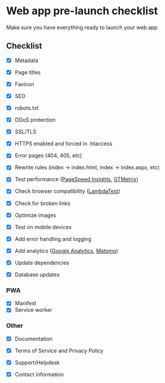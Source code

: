 # Web app pre-launch checklist
Make sure you have everything ready to launch your web app

## Checklist

- [x] Metadata
- [x] Page titles
- [x] Favicon
- [x] SEO
- [x] robots.txt
- [x] DDoS protection
- [x] SSL/TLS
- [x] HTTPS enabled and forced in .htaccess
- [x] Error pages (404, 405, etc)
- [x] Rewrite rules (index -> index.html, index -> index.aspx, etc)
- [x] Test performance ([PageSpeed Insights](https://developers.google.com/speed/pagespeed/insights/), [GTMetrix](https://gtmetrix.com/))
- [x] Check browser compatibility ([LambdaTest](https://www.lambdatest.com/))
- [x] Check for broken links
- [x] Optimize images
- [x] Test on mobile devices
- [x] Add error handling and logging
- [x] Add analytics ([Google Analytics](https://analytics.google.com/analytics/web/), [Matomo](https://matomo.org/))

- [x] Update dependencies
- [x] Database updates

### PWA
- [x] Manifest
- [x] Service worker

### Other
- [x] Documentation
- [x] Terms of Service and Privacy Policy
- [x] Support/Helpdesk
- [x] Contact information


